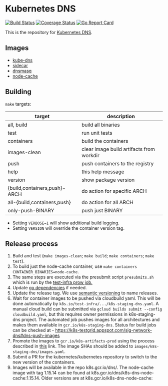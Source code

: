 # Kubernetes DNS

[![Build Status](https://travis-ci.org/kubernetes/dns.svg?branch=master)](https://travis-ci.org/kubernetes/dns)
[![Coverage Status](https://coveralls.io/repos/github/kubernetes/dns/badge.svg?branch=master)](https://coveralls.io/github/kubernetes/dns?branch=master)
[![Go Report Card](https://goreportcard.com/badge/github.com/kubernetes/dns)](https://goreportcard.com/report/github.com/kubernetes/dns)

This is the repository for [Kubernetes DNS](http://kubernetes.io/docs/admin/dns/).

## Images

* [kube-dns](http://kubernetes.io/docs/admin/dns/)
* [sidecar](docs/sidecar/README.md)
* [dnsmasq](images/dnsmasq)
* [node-cache](https://kubernetes.io/docs/tasks/administer-cluster/nodelocaldns/)

## Building

`make` targets:

| target | description |
| ---- | ---- |
|all, build   | build all binaries |
|test         | run unit tests |
|containers   | build the containers |
|images-clean | clear image build artifacts from workdir |
|push         | push containers to the registry |
|help         | this help message |
|version      | show package version |
|{build,containers,push}-ARCH | do action for specific ARCH |
|all-{build,containers,push}  | do action for all ARCH |
|only-push-BINARY             | push just BINARY |

* Setting `VERBOSE=1` will show additional build logging.
* Setting `VERSION` will override the container version tag.


## Release process

1. Build and test (`make images-clean`; `make build`; `make containers`; `make test`). 
2. To build just the node-cache container, use `make containers CONTAINER_BINARIES=node-cache`.
3. The same steps are executed via the presubmit script `presubmits.sh` which is run by the [test-infra prow job.](https://github.com/kubernetes/test-infra/blob/88cd2798f36010e071a30c9827f90e647b59fc65/config/jobs/kubernetes/sig-network/sig-network-misc.yaml#L182)
4. Update [go dependencies](docs/go-dependencies.md) if needed.
5. Update the release tag. We use [semantic versioning](http://semver.org) to
   name releases.
4. Wait for container images to be pushed via cloudbuild yaml. This will be done automatically by
   `k8s.io/test-infra/.../k8s-staging-dns.yaml`. A manual cloud build can be submitted via
   `gcloud builds submit --config cloudbuild.yaml`, but this requires owner permissions in k8s-staging-dns project.
   The automated job pushes images for all architectures and makes them available in `gcr.io/k8s-staging-dns`.
   Status for build jobs can be checked at - https://k8s-testgrid.appspot.com/sig-network-dns#dns-push-images
5. Promote the images to `gcr.io/k8s-artifacts-prod` using the process described
   in [this](https://github.com/kubernetes/k8s.io/tree/main/k8s.gcr.io#image-promoter) link.
   The image SHAs should be added to `images/k8s-staging-dns/images.yaml`.
6. Submit a PR for the kubernetes/kubernetes repository to switch to the new
   version of the containers.
7. Images will be available in the repo k8s.gcr.io/dns/. The node-cache image with tag 1.15.14 can be found at k8s.gcr.io/dns/k8s-dns-node-cache:1.15.14. Older versions are at k8s.gcr.io/k8s-dns-node-cache:<TAG>
